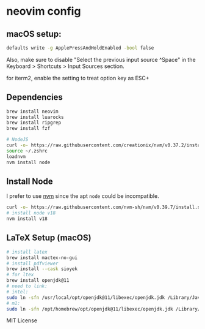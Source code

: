 # neovim config

## macOS setup:

```Bash
defaults write -g ApplePressAndHoldEnabled -bool false
```

Also, make sure to disable "Select the previous input source ^Space" in the Keyboard > Shortcuts > Input Sources section.

for iterm2, enable the setting to treat option key as ESC+


## Dependencies

```bash
brew install neovim
brew install luarocks
brew install ripgrep
brew install fzf

# NodeJS
curl -o- https://raw.githubusercontent.com/creationix/nvm/v0.37.2/install.sh | zsh
source ~/.zshrc
loadnvm
nvm install node
```


## Install Node

I prefer to use [nvm](https://github.com/nvm-sh/nvm) since the apt `node` could be incompatible.

```bash
curl -o- https://raw.githubusercontent.com/nvm-sh/nvm/v0.39.7/install.sh | bash
# install node v18
nvm install v18
```


## LaTeX Setup (macOS)

```Bash
# install latex
brew install mactex-no-gui
# install pdfviewer
brew install --cask sioyek
# for ltex
brew install openjdk@11
# need to link:
# intel:
sudo ln -sfn /usr/local/opt/openjdk@11/libexec/openjdk.jdk /Library/Java/JavaVirtualMachines/openjdk.jdk
# m1:
sudo ln -sfn /opt/homebrew/opt/openjdk@11/libexec/openjdk.jdk /Library/Java/JavaVirtualMachines/openjdk.jdk
```

MIT License
